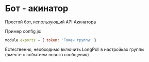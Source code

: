 # Бот - акинатор

Простой бот, использующий API Акинатора

Пример config.js:

```js
module.exports = { token: 'Токен группы' }
```

Естественно, необходимо включить LongPoll в настройках группы (вместе с событием нового сообщения)
